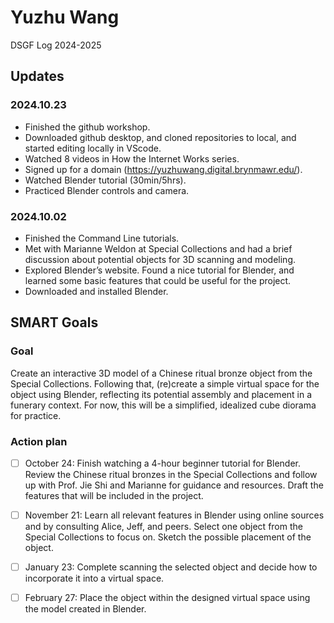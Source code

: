 # Yuzhu Wang

DSGF Log 2024-2025

## Updates

### 2024.10.23
- Finished the github workshop.
- Downloaded github desktop, and cloned repositories to local, and started editing locally in VScode.
- Watched 8 videos in How the Internet Works series.
- Signed up for a domain (https://yuzhuwang.digital.brynmawr.edu/).
- Watched Blender tutorial (30min/5hrs).
- Practiced Blender controls and camera.

### 2024.10.02 

- Finished the Command Line tutorials.
- Met with Marianne Weldon at Special Collections and had a brief discussion about potential objects for 3D scanning and modeling.
- Explored Blender’s website. Found a nice tutorial for Blender, and learned some basic features that could be useful for the project.
- Downloaded and installed Blender.

## SMART Goals

### Goal

Create an interactive 3D model of a Chinese ritual bronze object from the Special Collections. 
Following that, (re)create a simple virtual space for the object using Blender, reflecting its potential assembly and placement in a funerary context. 
For now, this will be a simplified, idealized cube diorama for practice.

### Action plan

- [ ] October 24: Finish watching a 4-hour beginner tutorial for Blender. 
Review the Chinese ritual bronzes in the Special Collections and follow up with Prof. Jie Shi and Marianne for guidance and resources. 
Draft the features that will be included in the project.

- [ ] November 21: Learn all relevant features in Blender using online sources and by consulting Alice, Jeff, and peers. 
Select one object from the Special Collections to focus on. 
Sketch the possible placement of the object.

- [ ] January 23: Complete scanning the selected object and decide how to incorporate it into a virtual space.

- [ ] February 27: Place the object within the designed virtual space using the model created in Blender.
